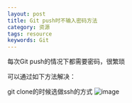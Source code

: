 ```yaml
---
layout: post
title: Git push时不输入密码方法
category: 资源
tags: resource
keywords: Git
---
```


 每次Git push的情况下都需要密码，很繁琐
 
 可以通过如下方法解决：
 
 git clone的时候选做ssh的方式
 ![image](http://omc2imhgu.bkt.clouddn.com/MacHi%202017-03-05%2016-13-24.png)

